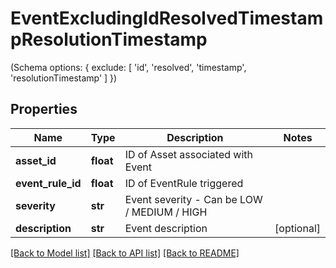 # EventExcludingIdResolvedTimestampResolutionTimestamp

(Schema options: { exclude: [ 'id', 'resolved', 'timestamp', 'resolutionTimestamp' ] })
## Properties
Name | Type | Description | Notes
------------ | ------------- | ------------- | -------------
**asset_id** | **float** | ID of Asset associated with Event | 
**event_rule_id** | **float** | ID of EventRule triggered | 
**severity** | **str** | Event severity - Can be  LOW / MEDIUM / HIGH | 
**description** | **str** | Event description | [optional] 

[[Back to Model list]](../README.md#documentation-for-models) [[Back to API list]](../README.md#documentation-for-api-endpoints) [[Back to README]](../README.md)


